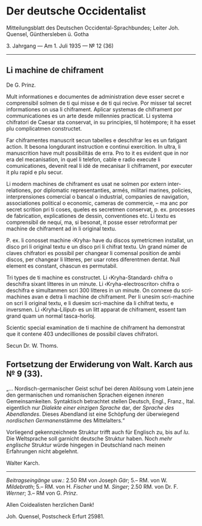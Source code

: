 # Der deutsche Occidentalist

Mitteilungsblatt des Deutschen Occidental-Sprachbundes; Leiter Joh. Quensel, Günthersleben ü. Gotha

3\. Jahrgang — Am 1. Juli 1935 — №  12 (36)

---

## Li machine de chiframent

De G. Prinz.

Mult informationes e documentes de administration deve esser secret e comprensibil solmen de ti qui misse e de ti qui recive. Por misser tal secret informationes on usa li chiframent. Aplicar systemas de chiframent por communicationes es un arte desde millennies practicat. Li systema chifratori de Caesar sta conservat, in su principies, til hotémpore; it ha esset plu complicatmen constructet.

Far chiframentes manuscrit secun tabelles e deschifrar les es un fatigant action. It besona longdurant instruction e continui exercition. In ultra, li manuscrition have mult possibilitás de erra. Pro to it es evident que in nor era del mecanisation, in quel li telefon, cable e radio execute li comunicationes, devenit real li idé de mecanisar li chiframent, por executer it plu rapid e plu secur.

Li modern machines de chiframent es usat ne solmen por extern inter-relationes, por diplomatic representanties, armés, militari marines, policies, interprensiones comercial o bancal o industrial, companies de navigation, associationes political o economic, cameras de commercie, – ma anc por secret scrition pri ti coses, queles es secretmen conservat, p. ex. processes de fabrication, explicationes de dessin, conventiones etc. Li textu es comprensibil de nequí, ma, si besonat, it posse esser retroformat per machine de chiframent ad in li original textu.

P. ex. li conosset machine ‹Kryha› have du discos symetricmen installat, un disco pri li original textu e un disco pri li chifrat textu. Un grand númer de claves chifratori es possibil per changear li comensal position de ambi discos, per changear li lítteres, per usar rotes diferentmen dentat. Null element es constant, chascun es permutabil.

Tri types de ti machine es constructet. Li ‹Kryha-Standard› chifra o deschifra sixant lítteres in un minute. Li ‹Kryha-electroscritor› chifra o deschifra e simultanmen scri 300 lítteres in un minute. On connexe du scri-machines avan e detra li machine de chiframent. Per li unesim scri-machine on scri li original textu, e li duesim scri-machine da li chifrat textu, e inversmen. Li ‹Kryha-Liliput› es un litt apparat de chiframent, essent tam grand quam un normal tasca-horloj.

Scientic special examination de ti machine de chiframent ha demonstrat que it contene 403 undecilliones de possibil claves chifratori.

Secun Dr. W. Thoms.

## Fortsetzung der Erwiderung von Walt. Karch aus №  9 (33).

„... Nordisch-germanischer Geist schuf bei deren Ablösung vom Latein jene den germanischen und romanischen Sprachen eigenen *inneren* Gemeinsamkeiten. Syntaktisch betrachtet stellen Deutsch, Engl., Franz., Ital. eigentlich nur *Dialekte einer einzigen Sprache* dar, der *Sprache des Abendlandes*. Dieses Abendland ist eine Schöpfung der überwiegend *nordischen Germanen*stämme des Mittelalters.“

Vorliegend gekennzeichnete Struktur trifft auch für Englisch zu, bis auf *lu*. Die Weltsprache soll garnicht deutsche Struktur haben. Noch *mehr englische* Struktur würde hingegen in Deutschland nach meinen Erfahrungen nicht abgelehnt.

Walter Karch.

---

*Beitragseingänge* usw.: 2.50 RM von Joseph *Gär*; 5.– RM. von W. *Mildebrath*; 5.– RM. von H. *Fischer* und M. *Singer*; 2.50 RM. von Dr. F. *Werner*; 3.– RM von G. *Prinz*.

Allen Coidealisten herzlichen Dank!

Joh. Quensel, Postscheck Erfurt 25981.
